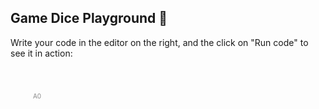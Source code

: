 ## Game Dice Playground 🎲

Write your code in the editor on the right, and the click on "Run code"
to see it in action:

<div style="display: inline-grid; grid-template-columns: 1fr 1fr 1fr">
  <wokwi-led color="red" label="2"></wokwi-led>
  <span></span>
  <wokwi-led color="red" label="3"></wokwi-led>
  <wokwi-led color="red" label="4"></wokwi-led>
  <wokwi-led color="red" label="5"></wokwi-led>
  <wokwi-led color="red" label="6"></wokwi-led>
  <wokwi-led color="red" label="7"></wokwi-led>
  <span></span>
  <wokwi-led color="red" label="8"></wokwi-led>
</div>

<div style="display: inline-grid; grid-template-columns: 1fr 1fr 1fr; margin-left: 16px">
  <wokwi-led color="green" label="9"></wokwi-led>
  <span></span>
  <wokwi-led color="green" label="10"></wokwi-led>
  <wokwi-led color="green" label="11"></wokwi-led>
  <wokwi-led color="green" label="12"></wokwi-led>
  <wokwi-led color="green" label="A3"></wokwi-led>
  <wokwi-led color="green" label="A4"></wokwi-led>
  <span></span>
  <wokwi-led color="green" label="A5"></wokwi-led>
</div>

<div style="display: inline-block; position: relative; margin-left: 16px">
  <wokwi-pushbutton label="A0" color="green"></wokwi-pushbutton>
  <span style="position: absolute; top: 26px; left: -4px; font-size: 10px; color: #888">
    A0
  </span>
</div>

<wokwi-arduino-uno></wokwi-arduino-uno>
